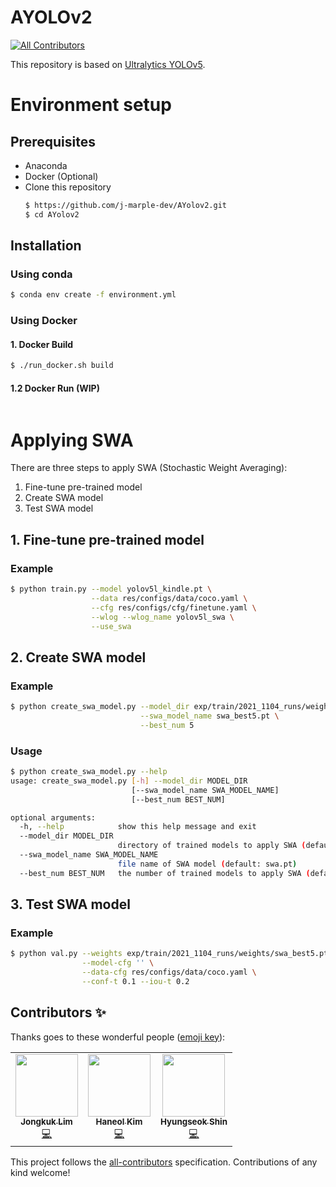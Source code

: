 # AYOLOv2
<!-- ALL-CONTRIBUTORS-BADGE:START - Do not remove or modify this section -->
[![All Contributors](https://img.shields.io/badge/all_contributors-3-orange.svg?style=flat-square)](#contributors-)
<!-- ALL-CONTRIBUTORS-BADGE:END -->
This repository is based on [Ultralytics YOLOv5](https://github.com/ultralytics/yolov5).

# Environment setup
## Prerequisites
- Anaconda
- Docker (Optional)
- Clone this repository
  ```bash
  $ https://github.com/j-marple-dev/AYolov2.git
  $ cd AYolov2
  ```

## Installation
### Using conda
```bash
$ conda env create -f environment.yml
```

### Using Docker
#### 1. Docker Build
```bash
$ ./run_docker.sh build
```

#### 1.2 Docker Run (WIP)
```bash
```

# Applying SWA
There are three steps to apply SWA (Stochastic Weight Averaging):

1. Fine-tune pre-trained model
2. Create SWA model
3. Test SWA model

## 1. Fine-tune pre-trained model
### Example
```bash
$ python train.py --model yolov5l_kindle.pt \
                  --data res/configs/data/coco.yaml \
                  --cfg res/configs/cfg/finetune.yaml \
                  --wlog --wlog_name yolov5l_swa \
                  --use_swa
```

## 2. Create SWA model
### Example
```bash
$ python create_swa_model.py --model_dir exp/train/2021_1104_runs/weights \
                             --swa_model_name swa_best5.pt \
                             --best_num 5
```
### Usage
```bash
$ python create_swa_model.py --help
usage: create_swa_model.py [-h] --model_dir MODEL_DIR
                           [--swa_model_name SWA_MODEL_NAME]
                           [--best_num BEST_NUM]

optional arguments:
  -h, --help            show this help message and exit
  --model_dir MODEL_DIR
                        directory of trained models to apply SWA (default: )
  --swa_model_name SWA_MODEL_NAME
                        file name of SWA model (default: swa.pt)
  --best_num BEST_NUM   the number of trained models to apply SWA (default: 5)
```

## 3. Test SWA model
### Example
```bash
$ python val.py --weights exp/train/2021_1104_runs/weights/swa_best5.pt \
                --model-cfg '' \
                --data-cfg res/configs/data/coco.yaml \
                --conf-t 0.1 --iou-t 0.2
```

## Contributors ✨

Thanks goes to these wonderful people ([emoji key](https://allcontributors.org/docs/en/emoji-key)):

<!-- ALL-CONTRIBUTORS-LIST:START - Do not remove or modify this section -->
<!-- prettier-ignore-start -->
<!-- markdownlint-disable -->
<table>
  <tr>
    <td align="center"><a href="https://limjk.ai"><img src="https://avatars.githubusercontent.com/u/10356193?v=4?s=100" width="100px;" alt=""/><br /><sub><b>Jongkuk Lim</b></sub></a><br /><a href="https://github.com/j-marple-dev/AYolov2/commits?author=JeiKeiLim" title="Code">💻</a></td>
    <td align="center"><a href="https://github.com/ulken94"><img src="https://avatars.githubusercontent.com/u/58245037?v=4?s=100" width="100px;" alt=""/><br /><sub><b>Haneol Kim</b></sub></a><br /><a href="https://github.com/j-marple-dev/AYolov2/commits?author=ulken94" title="Code">💻</a></td>
    <td align="center"><a href="https://github.com/HSShin0"><img src="https://avatars.githubusercontent.com/u/44793742?v=4?s=100" width="100px;" alt=""/><br /><sub><b>Hyungseok Shin</b></sub></a><br /><a href="https://github.com/j-marple-dev/AYolov2/commits?author=HSShin0" title="Code">💻</a></td>
  </tr>
</table>

<!-- markdownlint-restore -->
<!-- prettier-ignore-end -->

<!-- ALL-CONTRIBUTORS-LIST:END -->

This project follows the [all-contributors](https://github.com/all-contributors/all-contributors) specification. Contributions of any kind welcome!